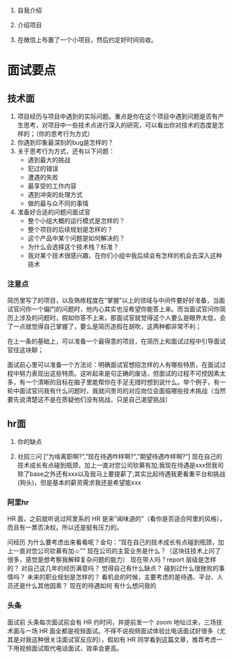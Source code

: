 1. 自我介绍

2. 介绍项目

3. 在微信上布置了一个小项目，然后约定好时间验收。
    


# 面试要点
## 技术面
1. 项目经历与项目中遇到的实际问题。重点是你在这个项目中遇到问题是否有产生思考，对项目中一些技术点进行深入的研究，可以看出你对技术的态度是怎样的；（你的思考行为方式）
2. 你遇到印象最深刻的bug是怎样的？
3. 关于思考行为方式，还有以下问题：
    - 遇到最大的挑战
    - 犯过的错误
    - 遭遇的失败
    - 最享受的工作内容
    - 遇到冲突的处理方式
    - 做的最与众不同的事情
4. 准备好合适的问题问面试官
    - 整个小组大概的运行模式是怎样的？
    - 整个项目的后续规划是怎样的？
    - 这个产品中某个问题是如何解决的？
    - 为什么会选择这个技术栈？标准？
    - 我对某个技术很感兴趣，在你们小组中我后续会有怎样的机会去深入这种技术

### 注意点
简历里写了的项目，以及熟练程度在”掌握”以上的领域与中间件要好好准备，当面试官问你一个偏门的问题时，他内心其实也没希望你能答上来。而当面试官问你简历上涉及的问题时，假如你答不上来，那面试官就觉得这个人要么是眼界太低，会了一点就觉得自己掌握了，要么是简历造假在胡吹，这两种都非常不利；

在上一条的基础上，可以准备一个最得意的项目，在简历上和面试过程中引导面试官往这块聊；

面试前心里可以准备一个方法论：明确面试官想招怎样的人有哪些特质，在面试过程中努力表现出这些特质。这听起来是句正确的废话，但面试的过程不可控因素太多，有一个清晰的目标在脑子里能帮你在手足无措时想到说什么。举个例子，有一轮中面试官问我有什么问题时，我就问贵司的对应岗位会面临哪些技术挑战（当然要先说清楚这不是在质疑他们没有挑战，只是自己渴望挑战）


## hr面
1. 你的缺点

2. 社招三问 [”为啥离职啊?”,”现在待遇咋样啊?”,”期望待遇咋样啊?”]
    现在自己的技术成长有点碰到瓶颈，加上一直对您公司钦慕有加;我现在待遇是xxx但我司除了base之外还有xxx以及我马上要提薪了;其实比起待遇我更看重平台和挑战(狗头)，但是基本的薪资需求我还是希望能xxx

### 阿里hr
HR 面，之前就听说过阿里系的 HR 是来”闻味道的”（看你是否适合阿里的风格），而且有一票否决权。所以还是挺有压力的。

问经历
为什么要考虑出来看看呢？金句：”现在自己的技术成长有点碰到瓶颈，加上一直对您公司钦慕有加☺️””
现在公司的主营业务是什么？（这块往技术上问了很多，感觉是想考察我解释复杂问题的能力）
现在带人吗？report 层级是怎样的？
对自己这几年的经历满意吗？
觉得自己有什么缺点？
碰到过什么很挫败的事情吗？
未来的职业规划是怎样的？
看机会的时候，主要考虑的是待遇、平台、人员还是什么其他因素？
现在的待遇如何
有什么想问我的


### 头条
面试前
头条每次面试前会有 HR 约时间，并提前发一个 zoom 地址过来，三场技术面与一场 HR 面全都是视频面试。不得不说视频面试体验比电话面试好很多（尤其是对我这种很关注面试官反应的），假如有 HR 同学看到这篇文章，推荐考虑一下用视频面试取代电话面试，效率会更高。


